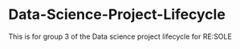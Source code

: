 # Data-Science-Project-Lifecycle
This is for group 3 of the Data science project lifecycle for RE:SOLE
